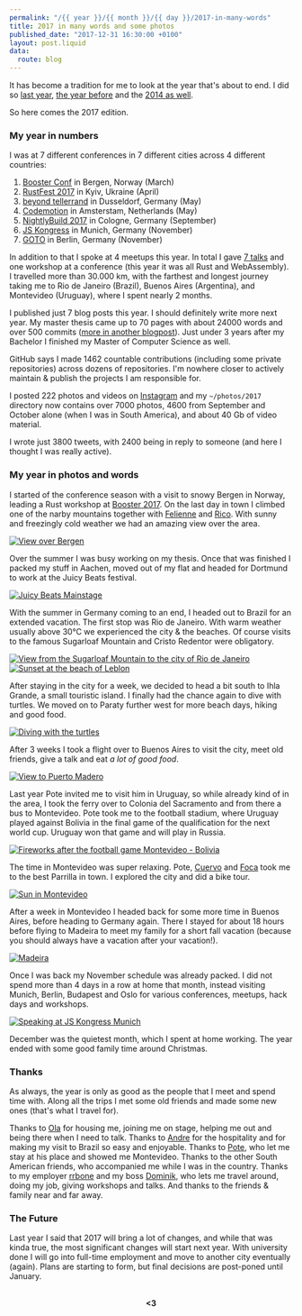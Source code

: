 ```yaml
---
permalink: "/{{ year }}/{{ month }}/{{ day }}/2017-in-many-words"
title: 2017 in many words and some photos
published_date: "2017-12-31 16:30:00 +0100"
layout: post.liquid
data:
  route: blog
---
```

It has become a tradition for me to look at the year that's about to end.
I did so [last year](/2016/12/31/2016-in-many-words/),
[the year before](/2015/12/31/2015-in-many-words/)
and the [2014 as well](/2014/12/29/2014-in-many-words/).

So here comes the 2017 edition.

### My year in numbers

I was at 7 different conferences in 7 different cities across 4 different countries:

1. [Booster Conf](https://2017.boosterconf.no/) in Bergen, Norway (March)
1. [RustFest 2017](http://2017.rustfest.eu/) in Kyiv, Ukraine (April)
1. [beyond tellerrand](https://beyondtellerrand.com/events/duesseldorf-2017/speakers) in Dusseldorf, Germany (May)
1. [Codemotion](http://amsterdam2017.codemotionworld.com/) in Amsterstam, Netherlands (May)
1. [NightlyBuild 2017](https://nightlybuild.io/) in Cologne, Germany (September)
1. [JS Kongress](https://2017.js-kongress.de/) in Munich, Germany (November)
1. [GOTO](http://gotober.com/) in Berlin, Germany (November)

In addition to that I spoke at 4 meetups this year.
In total I gave [7 talks](/talks/) and one workshop at a conference (this year it was all Rust and WebAssembly).
I travelled more than 30.000 km, with the farthest and longest journey taking me to Rio de Janeiro (Brazil), Buenos Aires (Argentina), and Montevideo (Uruguay), where I spent nearly 2 months.


I published just 7 blog posts this year. I should definitely write more next year.
My master thesis came up to 70 pages with about 24000 words and over 500 commits ([more in another blogpost](/2017/07/09/how-to-write-a-master-thesis/index.html)).
Just under 3 years after my Bachelor I finished my Master of Computer Science as well.

GitHub says I made 1462 countable contributions (including some private repositories) across dozens of repositories.
I'm nowhere closer to actively maintain & publish the projects I am responsible for.

I posted 222 photos and videos on [Instagram](https://instagram.com/janerikr/)
and my `~/photos/2017` directory now contains over 7000 photos, 4600 from September and October alone (when I was in South America), and about 40 Gb of video material.

I wrote just 3800 tweets, with 2400 being in reply to someone (and here I thought I was really active).

### My year in photos and words

I started of the conference season with a visit to snowy Bergen in Norway, leading a Rust workshop at [Booster 2017](https://2017.boosterconf.no/).
On the last day in town I climbed one of the narby mountains together with [Felienne](https://twitter.com/felienne) and [Rico](https://twitter.com/rix0rrr).
With sunny and freezingly cold weather we had an amazing view over the area.

[![View over Bergen](https://tmp.fnordig.de/end-of-2017/th-bergen-view-01.jpg)](https://tmp.fnordig.de/end-of-2017/bergen-view-01.jpg)

Over the summer I was busy working on my thesis.
Once that was finished I packed my stuff in Aachen, moved out of my flat and headed for Dortmund to work at the Juicy Beats festival.

[![Juicy Beats Mainstage](https://tmp.fnordig.de/end-of-2017/th-juicybeats-concert.jpg)](https://tmp.fnordig.de/end-of-2017/juicybeats-concert.jpg)

With the summer in Germany coming to an end, I headed out to Brazil for an extended vacation.
The first stop was Rio de Janeiro.
With warm weather usually above 30°C we experienced the city & the beaches. Of course visits to the famous Sugarloaf Mountain and Cristo Redentor were obligatory.

[![View from the Sugarloaf Mountain to the city of Rio de Janeiro](https://tmp.fnordig.de/end-of-2017/th-rio-de-janeiro-heli.jpg)](https://tmp.fnordig.de/end-of-2017/rio-de-janeiro-heli.jpg)
[![Sunset at the beach of Leblon](https://tmp.fnordig.de/end-of-2017/th-rio-de-janeiro-beach-sun.jpg)](https://tmp.fnordig.de/end-of-2017/rio-de-janeiro-beach-sun.jpg)

After staying in the city for a week, we decided to head a bit south to Ihla Grande, a small touristic island.
I finally had the chance again to dive with turtles.
We moved on to Paraty further west for more beach days, hiking and good food.

[![Diving with the turtles](https://tmp.fnordig.de/end-of-2017/th-ihla-grande-dive-selfie.jpg)](https://tmp.fnordig.de/end-of-2017/ihla-grande-dive-selfie.jpg)

After 3 weeks I took a flight over to Buenos Aires to visit the city, meet old friends, give a talk and eat _a lot of good food_.

[![View to Puerto Madero](https://tmp.fnordig.de/end-of-2017/th-buenos-aires-view-from-puerto-madero.jpg)](https://tmp.fnordig.de/end-of-2017/buenos-aires-view-from-puerto-madero.jpg)

Last year Pote invited me to visit him in Uruguay, so while already kind of in the area, I took the ferry over to Colonia del Sacramento and from there a bus to Montevideo.
Pote took me to the football stadium, where Uruguay played against Bolivia in the final game of the qualification for the next world cup. Uruguay won that game and will play in Russia.

[![Fireworks after the football game Montevideo - Bolivia](https://tmp.fnordig.de/end-of-2017/th-montevideo-stadium.jpg)](https://tmp.fnordig.de/end-of-2017/montevideo-stadium.jpg)

The time in Montevideo was super relaxing.
Pote, [Cuervo](https://twitter.com/cuerbot/) and [Foca](https://twitter.com/godfoca) took me to the best Parrilla in town.
I explored the city and did a bike tour.

[![Sun in Montevideo](https://tmp.fnordig.de/end-of-2017/th-montevideo-sunset-palms.jpg)](https://tmp.fnordig.de/end-of-2017/montevideo-sunset-palms.jpg)

After a week in Montevideo I headed back for some more time in Buenos Aires, before heading to Germany again.
There I stayed for about 18 hours before flying to Madeira to meet my family for a short fall vacation (because you should always have a vacation after your vacation!).

[![Madeira](https://tmp.fnordig.de/end-of-2017/th-madeira.jpg)](https://tmp.fnordig.de/end-of-2017/madeira.jpg)

Once I was back my November schedule was already packed. I did not spend more than 4 days in a row at home that month, instead visiting Munich, Berlin, Budapest and Oslo for various conferences, meetups, hack days and workshops.

[![Speaking at JS Kongress Munich](https://tmp.fnordig.de/end-of-2017/th-jskongress.jpg)](https://tmp.fnordig.de/end-of-2017/jskongress.jpg)

December was the quietest month, which I spent at home working. The year ended with some good family time around Christmas.

### Thanks

As always, the year is only as good as the people that I meet and spend time with.
Along all the trips I met some old friends and made some new ones (that's what I travel for).

Thanks to [Ola](https://twitter.com/misprintedtype) for housing me, joining me on stage, helping me out and being there when I need to talk.
Thanks to [Andre](https://twitter.com/soapdog) for the hospitality and for making my visit to Brazil so easy and enjoyable.
Thanks to [Pote](https://twitter.com/poteland), who let me stay at his place and showed me Montevideo.
Thanks to the other South American friends, who accompanied me while I was in the country.
Thanks to my employer [rrbone][] and my boss [Dominik][dominikbay], who lets me travel around, doing my job, giving workshops and talks.
And thanks to the friends & family near and far away.

[rrbone]: https://www.rrbone.net/
[dominikbay]: https://twitter.com/dominikbay

### The Future

Last year I said that 2017 will bring a lot of changes, and while that was kinda true, the most significant changes will start next year.
With university done I will go into full-time employment and move to another city eventually (again).
Plans are starting to form, but final decisions are post-poned until January.

<br>
<div style="text-align:center">
<strong>&lt;3</strong>
</div>
